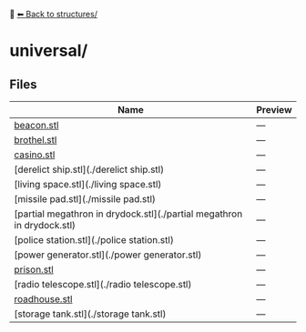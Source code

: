 📁 [⬅ Back to structures/](../README.md)

# universal/

## Files

| Name | Preview |
|------|---------|
| [beacon.stl](./beacon.stl) | — |
| [brothel.stl](./brothel.stl) | — |
| [casino.stl](./casino.stl) | — |
| [derelict ship.stl](./derelict ship.stl) | — |
| [living space.stl](./living space.stl) | — |
| [missile pad.stl](./missile pad.stl) | — |
| [partial megathron in drydock.stl](./partial megathron in drydock.stl) | — |
| [police station.stl](./police station.stl) | — |
| [power generator.stl](./power generator.stl) | — |
| [prison.stl](./prison.stl) | — |
| [radio telescope.stl](./radio telescope.stl) | — |
| [roadhouse.stl](./roadhouse.stl) | — |
| [storage tank.stl](./storage tank.stl) | — |